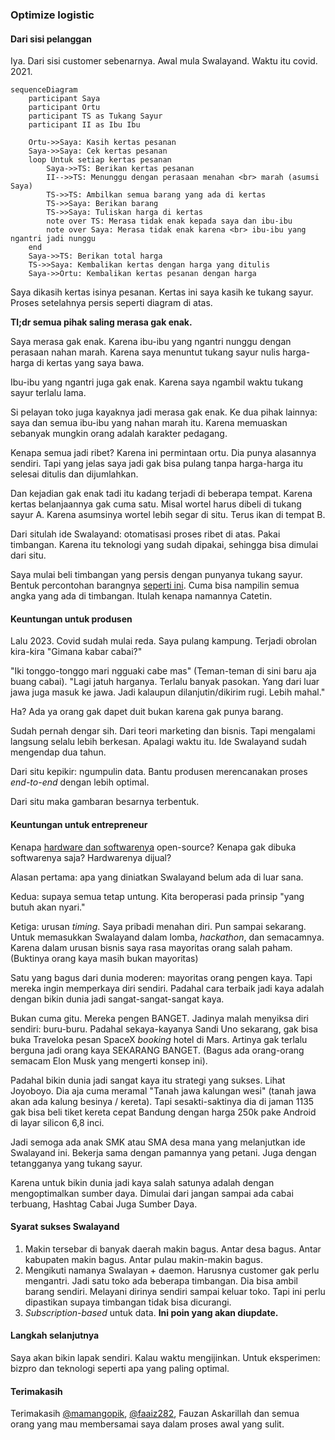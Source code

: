 ### Optimize logistic
#### Dari sisi pelanggan

Iya. Dari sisi customer sebenarnya. Awal mula Swalayand. Waktu itu covid. 2021.

```mermaid
sequenceDiagram
    participant Saya
    participant Ortu
    participant TS as Tukang Sayur
    participant II as Ibu Ibu

    Ortu->>Saya: Kasih kertas pesanan
    Saya->>Saya: Cek kertas pesanan
    loop Untuk setiap kertas pesanan
        Saya->>TS: Berikan kertas pesanan
        II-->>TS: Menunggu dengan perasaan menahan <br> marah (asumsi Saya)
        TS->>TS: Ambilkan semua barang yang ada di kertas
        TS->>Saya: Berikan barang 
        TS->>Saya: Tuliskan harga di kertas
        note over TS: Merasa tidak enak kepada saya dan ibu-ibu
        note over Saya: Merasa tidak enak karena <br> ibu-ibu yang ngantri jadi nunggu
    end
    Saya->>TS: Berikan total harga
    TS->>Saya: Kembalikan kertas dengan harga yang ditulis
    Saya->>Ortu: Kembalikan kertas pesanan dengan harga
```

Saya dikasih kertas isinya pesanan. Kertas ini saya kasih ke tukang sayur. Proses setelahnya persis seperti diagram di atas.

**Tl;dr semua pihak saling merasa gak enak.**

Saya merasa gak enak. Karena ibu-ibu yang ngantri nunggu dengan perasaan nahan marah. Karena saya menuntut tukang sayur nulis harga-harga di kertas yang saya bawa.

Ibu-ibu yang ngantri juga gak enak. Karena saya ngambil waktu tukang sayur terlalu lama.

Si pelayan toko juga kayaknya jadi merasa gak enak. Ke dua pihak lainnya: saya dan semua ibu-ibu yang nahan marah itu. Karena memuaskan sebanyak mungkin orang adalah karakter pedagang.

Kenapa semua jadi ribet? Karena ini permintaan ortu. Dia punya alasannya sendiri. Tapi yang jelas saya jadi gak bisa pulang tanpa harga-harga itu selesai ditulis dan dijumlahkan.

Dan kejadian gak enak tadi itu kadang terjadi di beberapa tempat. Karena kertas belanjaannya gak cuma satu. Misal wortel harus dibeli di tukang sayur A. Karena asumsinya wortel lebih segar di situ. Terus ikan di tempat B.

Dari situlah ide Swalayand: otomatisasi proses ribet di atas. Pakai timbangan. Karena itu teknologi yang sudah dipakai, sehingga bisa dimulai dari situ.

Saya mulai beli timbangan yang persis dengan punyanya tukang sayur. Bentuk percontohan barangnya [seperti ini](https://github.com/Swalayand/catetin/blob/main/images/photo_2021-07-05_14-14-28.jpg). Cuma bisa nampilin semua angka yang ada di timbangan. Itulah kenapa namannya Catetin.

#### Keuntungan untuk produsen

Lalu 2023. Covid sudah mulai reda. Saya pulang kampung. Terjadi obrolan kira-kira "Gimana kabar cabai?"

"Iki tonggo-tonggo mari ngguaki cabe mas" (Teman-teman di sini baru aja buang cabai). "Lagi jatuh harganya. Terlalu banyak pasokan. Yang dari luar jawa juga masuk ke jawa. Jadi kalaupun dilanjutin/dikirim rugi. Lebih mahal." 

Ha? Ada ya orang gak dapet duit bukan karena gak punya barang.

Sudah pernah dengar sih. Dari teori marketing dan bisnis. Tapi mengalami langsung selalu lebih berkesan. Apalagi waktu itu. Ide Swalayand sudah mengendap dua tahun. 

Dari situ kepikir: ngumpulin data. Bantu produsen merencanakan proses _end-to-end_ dengan lebih optimal. 

Dari situ maka gambaran besarnya terbentuk.

#### Keuntungan untuk entrepreneur 

Kenapa [hardware dan softwarenya](https://github.com/Swalayand/sniffrr) open-source? Kenapa gak dibuka softwarenya saja? Hardwarenya dijual?

Alasan pertama: apa yang diniatkan Swalayand belum ada di luar sana.

Kedua: supaya semua tetap untung. Kita beroperasi pada prinsip "yang butuh akan nyari."

Ketiga: urusan _timing_. Saya pribadi menahan diri. Pun sampai sekarang. Untuk memasukkan Swalayand dalam lomba, _hackathon_, dan semacamnya. Karena dalam urusan bisnis saya rasa mayoritas orang salah paham. (Buktinya orang kaya masih bukan mayoritas)

Satu yang bagus dari dunia moderen: mayoritas orang pengen kaya. Tapi mereka ingin memperkaya diri sendiri. Padahal cara terbaik jadi kaya adalah dengan bikin dunia jadi sangat-sangat-sangat kaya. 

Bukan cuma gitu. Mereka pengen BANGET. Jadinya malah menyiksa diri sendiri: buru-buru. Padahal sekaya-kayanya Sandi Uno sekarang, gak bisa buka Traveloka pesan SpaceX _booking_ hotel di Mars. Artinya gak terlalu berguna jadi orang kaya SEKARANG BANGET. 
(Bagus ada orang-orang semacam Elon Musk yang mengerti konsep ini).

Padahal bikin dunia jadi sangat kaya itu strategi yang sukses. Lihat Joyoboyo. Dia aja cuma meramal "Tanah jawa kalungan wesi" (tanah jawa akan ada kalung besinya / kereta). Tapi sesakti-saktinya dia di jaman 1135 gak bisa beli tiket kereta cepat Bandung dengan harga 250k pake Android di layar silicon 6,8 inci.

Jadi semoga ada anak SMK atau SMA desa mana yang melanjutkan ide Swalayand ini. Bekerja sama dengan pamannya yang petani. Juga dengan tetangganya yang tukang sayur. 

Karena untuk bikin dunia jadi kaya salah satunya adalah dengan mengoptimalkan sumber daya. Dimulai dari jangan sampai ada cabai terbuang, Hashtag Cabai Juga Sumber Daya.

#### Syarat sukses Swalayand

1. Makin tersebar di banyak daerah makin bagus. Antar desa bagus. Antar kabupaten makin bagus. Antar pulau makin-makin bagus.
2. Mengikuti namanya Swalayan + daemon. Harusnya customer gak perlu mengantri. Jadi satu toko ada beberapa timbangan. Dia bisa ambil barang sendiri. Melayani dirinya sendiri sampai keluar toko. Tapi ini perlu dipastikan supaya timbangan tidak bisa dicurangi.
3. _Subscription-based_ untuk data. **Ini poin yang akan diupdate.**

#### Langkah selanjutnya

Saya akan bikin lapak sendiri. Kalau waktu mengijinkan. Untuk eksperimen: bizpro dan teknologi seperti apa yang paling optimal.

#### Terimakasih

Terimakasih [@mamangopik](https://github.com/mamangopik/), [@faaiz282](https://github.com/faaiz282), Fauzan Askarillah dan semua orang yang mau membersamai saya dalam proses awal yang sulit.
